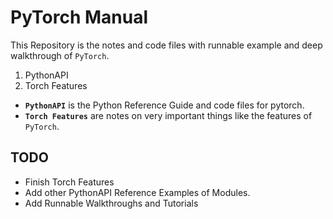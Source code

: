 # PyTorch Manual

This Repository is the notes and code files with runnable example and deep walkthrough of ```PyTorch```.

1. PythonAPI
2. Torch Features

- <b>```PythonAPI```</b> is the Python Reference Guide and code files for pytorch.
- <b>```Torch Features```</b> are notes on very important things like the features of ```PyTorch```.


## TODO
- Finish Torch Features 
- Add other PythonAPI Reference Examples of Modules.
- Add Runnable Walkthroughs and Tutorials